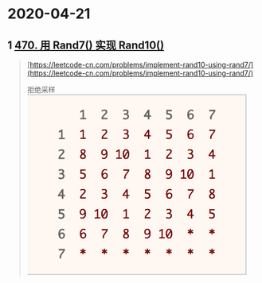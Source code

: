 # 2020-04-21

## 1 [470. 用 Rand7\(\) 实现 Rand10\(\)](https://leetcode-cn.com/problems/implement-rand10-using-rand7/)

> [https://leetcode-cn.com/problems/implement-rand10-using-rand7/](https://leetcode-cn.com/problems/implement-rand10-using-rand7/)
>
> 拒绝采样![](/assets/im2222port.png)





